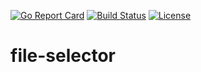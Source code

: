 [![Go Report Card](https://goreportcard.com/badge/zpxio/file-selector)](https://goreportcard.com/report/zpxio/file-selector) [![Build Status](https://travis-ci.com/zpxio/file-selector.svg?branch=master)](https://travis-ci.com/zpxio/file-selector) [![License](https://img.shields.io/badge/License-Apache%202.0-blue.svg)](https://github.com/zpxio/file-selector/blob/master/LICENSE)

# file-selector